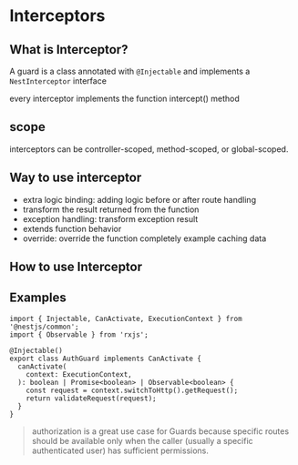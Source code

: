 # Interceptors

## What is Interceptor?

A guard is a class annotated with `@Injectable` and implements a `NestInterceptor` interface

every interceptor implements the function intercept() method   
## scope
interceptors can be controller-scoped, method-scoped, or global-scoped.
## Way to use interceptor

- extra logic binding: adding logic before or after route handling
- transform the result returned from the function
- exception handling: transform exception result
- extends function behavior
- override: override the function completely example caching data 
## How to use Interceptor
<!-- ## Global guard -->

<!-- Best practices: use ValidatorPipe and passing annotation before request -->
## Examples

```
import { Injectable, CanActivate, ExecutionContext } from '@nestjs/common';
import { Observable } from 'rxjs';

@Injectable()
export class AuthGuard implements CanActivate {
  canActivate(
    context: ExecutionContext,
  ): boolean | Promise<boolean> | Observable<boolean> {
    const request = context.switchToHttp().getRequest();
    return validateRequest(request);
  }
}
```

> authorization is a great use case for Guards because specific routes should be available only when the caller (usually a specific authenticated user) has sufficient permissions.
